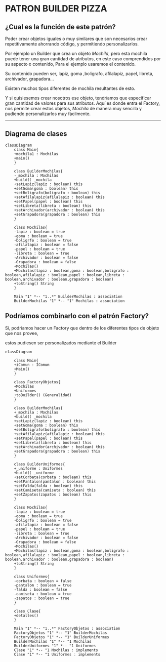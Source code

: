 # PATRON BUILDER PIZZA

## ¿Cual es la función de este patrón?

Poder crear objetos iguales o muy similares que son necesarios crear repetitivamente ahorrando código, y permitiendo personalizarlos.

Por ejemplo un Builder que crea un objeto *Mochila*, pero esta mochila puede tener una gran cantidad de atributos, en este caso comprendidos por su aspecto o contenido,
Para el ejemplo usaremos el contenido. 

Su contenido pueden ser, lapiz, goma ,boligrafo, afilalapiz, papel, libreta, archivador, grapadora...

Existen muchos tipos diferentes de mochila resultantes de esto.

Y si quisiesemos crear nosotros ese objeto, tendríamos que especificar gran cantidad de valores para
sus atributos. Aquí es donde entra el Factory, nos permite crear estos objetos, *Mochila* de manera muy sencilla
y pudiendo personalizarlos muy fácilmente.

---
Diagrama de clases
---
```mermaid
classDiagram
    class Main{
    +mochila1 : Mochilas
    +main()
    }
        
    class BuilderMochilas{
    -_mochila : Mochilas
    +build() _mochila
    +setLapiz(lapiz : boolean) this
    +setGoma(goma : boolean) this
    +setBoligrafo(boligrafo : boolean) this
    +setAfilalapiz(afilalapiz : boolean) this
    +setPapel(papel : boolean) this
    +setLibreta(libreta : boolean) this
    +setArchivador(archivador : boolean) this
    +setGrapadora(grapadora : boolean) this
    }
    
    class Mochilas{
    -lapiz : boolean = true
    -goma : boolean = true
    -boligrfo : boolean = true
    -afilalapiz : boolean = false
    -papel : boolean = true
    -libreta : boolean = true
    -Archivador : boolean = false
    -Grapadora : boolean = false
    +Mochilas()
    +Mochilas(lapiz : boolean,goma : boolean,boligrafo : boolean,afilalapiz : boolean,papel : boolean,libreta : boolean,archivador : boolean,grapadora : boolean)
    +toString() String
    }
    
    Main "1" *-- "1..*" BuilderMochilas : association
    BuilderMochilas "1" *-- "1" Mochilas : association
```
## Podríamos combinarlo con el patrón Factory?

Si, podríamos hacer un Factory que dentro de los diferentes tipos de objeto que nos provee,

estos pudiesen ser personalizados mediante el Builder

```mermaid
classDiagram

    class Main{
    +iComun : IComun
    +Main()
    }
    
    class FactoryObjetos{
    +Mochilas
    +Uniformes
    +toBuilder() (Generalidad)
    }
    
    class BuilderMochilas{
    +_mochila : Mochilas
    +build() _mochila
    +setLapiz(lapiz : boolean) this
    +setGoma(goma : boolean) this
    +setBoligrafo(boligrafo : boolean) this
    +setAfilalapiz(afilalapiz : boolean) this
    +setPapel(papel : boolean) this
    +setLibreta(libreta : boolean) this
    +setArchivador(archivador : boolean) this
    +setGrapadora(grapadora : boolean) this
    }
    
    class BuilderUniformes{
    +_uniforme : Uniformes
    +build() _uniforme
    +setCorbata(corbata : boolean) this
    +setPantalon(pantalon : boolean) this
    +setFalda(falda : boolean) this
    +setCamiseta(camiseta : boolean) this
    +setZapatos(zapatos : boolean) this
    }
    
    class Mochilas{
    -lapiz : boolean = true
    -goma : boolean = true
    -boligrfo : boolean = true
    -afilalapiz : boolean = false
    -papel : boolean = true
    -libreta : boolean = true
    -Archivador : boolean = false
    -Grapadora : boolean = false
    +Mochilas()
    +Mochilas(lapiz : boolean,goma : boolean,boligrafo : boolean,afilalapiz : boolean,papel : boolean,libreta : boolean,archivador : boolean,grapadora : boolean)
    +toString() String
    }
    
    class Uniformes{
    -corbata : boolean = false
    -pantalon : boolean = true
    -falda : boolean = false
    -camiseta : boolean = true
    -zapatos : boolean = true
    }
    
    class Clase{
    +detalles()
    }
    
    Main "1" *-- "1..*" FactoryObjetos : association
    FactoryObjetos "1" *-- "1" BuilderMochilas
    FactoryObjetos "1" *-- "1" BuilderUniformes
    BuilderMochilas "1" *-- "1 Mochilas
    BuilderUniformes "1" *-- "1 Uniformes
    Clase "1" *-- "1 Mochilas : implements
    Clase "1" *-- "1 Uniformes : implements
    
    



````
